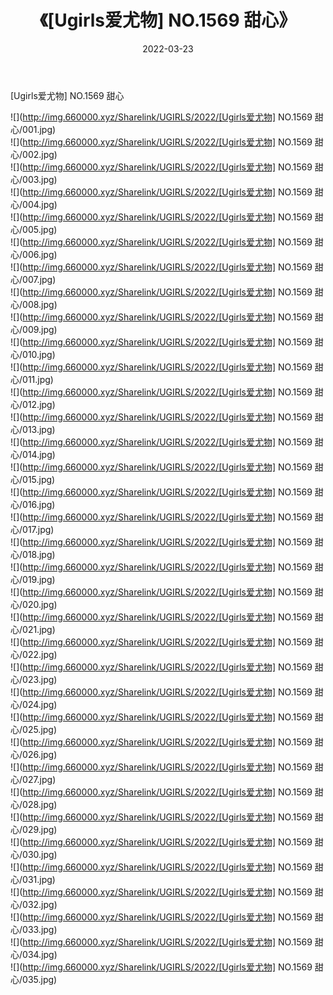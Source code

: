 ﻿---
layout: post
title:  《[Ugirls爱尤物] NO.1569 甜心》
date:   2022-03-23
img: http://img.660000.xyz/Sharelink/UGIRLS/2022/[Ugirls爱尤物] NO.1569 甜心/000.jpg
categories: [美女, 清纯, 唯美]
---

[Ugirls爱尤物] NO.1569 甜心

 ![](http://img.660000.xyz/Sharelink/UGIRLS/2022/[Ugirls爱尤物] NO.1569 甜心/001.jpg) <br>![](http://img.660000.xyz/Sharelink/UGIRLS/2022/[Ugirls爱尤物] NO.1569 甜心/002.jpg) <br>![](http://img.660000.xyz/Sharelink/UGIRLS/2022/[Ugirls爱尤物] NO.1569 甜心/003.jpg) <br>![](http://img.660000.xyz/Sharelink/UGIRLS/2022/[Ugirls爱尤物] NO.1569 甜心/004.jpg) <br>![](http://img.660000.xyz/Sharelink/UGIRLS/2022/[Ugirls爱尤物] NO.1569 甜心/005.jpg) <br>![](http://img.660000.xyz/Sharelink/UGIRLS/2022/[Ugirls爱尤物] NO.1569 甜心/006.jpg) <br>![](http://img.660000.xyz/Sharelink/UGIRLS/2022/[Ugirls爱尤物] NO.1569 甜心/007.jpg) <br>![](http://img.660000.xyz/Sharelink/UGIRLS/2022/[Ugirls爱尤物] NO.1569 甜心/008.jpg) <br>![](http://img.660000.xyz/Sharelink/UGIRLS/2022/[Ugirls爱尤物] NO.1569 甜心/009.jpg) <br>![](http://img.660000.xyz/Sharelink/UGIRLS/2022/[Ugirls爱尤物] NO.1569 甜心/010.jpg) <br>![](http://img.660000.xyz/Sharelink/UGIRLS/2022/[Ugirls爱尤物] NO.1569 甜心/011.jpg) <br>![](http://img.660000.xyz/Sharelink/UGIRLS/2022/[Ugirls爱尤物] NO.1569 甜心/012.jpg) <br>![](http://img.660000.xyz/Sharelink/UGIRLS/2022/[Ugirls爱尤物] NO.1569 甜心/013.jpg) <br>![](http://img.660000.xyz/Sharelink/UGIRLS/2022/[Ugirls爱尤物] NO.1569 甜心/014.jpg) <br>![](http://img.660000.xyz/Sharelink/UGIRLS/2022/[Ugirls爱尤物] NO.1569 甜心/015.jpg) <br>![](http://img.660000.xyz/Sharelink/UGIRLS/2022/[Ugirls爱尤物] NO.1569 甜心/016.jpg) <br>![](http://img.660000.xyz/Sharelink/UGIRLS/2022/[Ugirls爱尤物] NO.1569 甜心/017.jpg) <br>![](http://img.660000.xyz/Sharelink/UGIRLS/2022/[Ugirls爱尤物] NO.1569 甜心/018.jpg) <br>![](http://img.660000.xyz/Sharelink/UGIRLS/2022/[Ugirls爱尤物] NO.1569 甜心/019.jpg) <br>![](http://img.660000.xyz/Sharelink/UGIRLS/2022/[Ugirls爱尤物] NO.1569 甜心/020.jpg) <br>![](http://img.660000.xyz/Sharelink/UGIRLS/2022/[Ugirls爱尤物] NO.1569 甜心/021.jpg) <br>![](http://img.660000.xyz/Sharelink/UGIRLS/2022/[Ugirls爱尤物] NO.1569 甜心/022.jpg) <br>![](http://img.660000.xyz/Sharelink/UGIRLS/2022/[Ugirls爱尤物] NO.1569 甜心/023.jpg) <br>![](http://img.660000.xyz/Sharelink/UGIRLS/2022/[Ugirls爱尤物] NO.1569 甜心/024.jpg) <br>![](http://img.660000.xyz/Sharelink/UGIRLS/2022/[Ugirls爱尤物] NO.1569 甜心/025.jpg) <br>![](http://img.660000.xyz/Sharelink/UGIRLS/2022/[Ugirls爱尤物] NO.1569 甜心/026.jpg) <br>![](http://img.660000.xyz/Sharelink/UGIRLS/2022/[Ugirls爱尤物] NO.1569 甜心/027.jpg) <br>![](http://img.660000.xyz/Sharelink/UGIRLS/2022/[Ugirls爱尤物] NO.1569 甜心/028.jpg) <br>![](http://img.660000.xyz/Sharelink/UGIRLS/2022/[Ugirls爱尤物] NO.1569 甜心/029.jpg) <br>![](http://img.660000.xyz/Sharelink/UGIRLS/2022/[Ugirls爱尤物] NO.1569 甜心/030.jpg) <br>![](http://img.660000.xyz/Sharelink/UGIRLS/2022/[Ugirls爱尤物] NO.1569 甜心/031.jpg) <br>![](http://img.660000.xyz/Sharelink/UGIRLS/2022/[Ugirls爱尤物] NO.1569 甜心/032.jpg) <br>![](http://img.660000.xyz/Sharelink/UGIRLS/2022/[Ugirls爱尤物] NO.1569 甜心/033.jpg) <br>![](http://img.660000.xyz/Sharelink/UGIRLS/2022/[Ugirls爱尤物] NO.1569 甜心/034.jpg) <br>![](http://img.660000.xyz/Sharelink/UGIRLS/2022/[Ugirls爱尤物] NO.1569 甜心/035.jpg) <br>